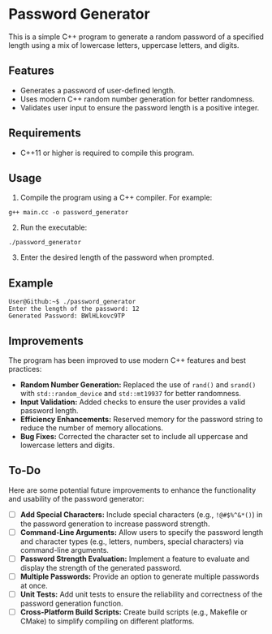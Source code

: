 # Password Generator

This is a simple C++ program to generate a random password of a specified length using a mix of lowercase letters, uppercase letters, and digits.

## Features

- Generates a password of user-defined length.
- Uses modern C++ random number generation for better randomness.
- Validates user input to ensure the password length is a positive integer.

## Requirements

- C++11 or higher is required to compile this program.

## Usage

1. Compile the program using a C++ compiler. For example:
```console
g++ main.cc -o password_generator 
```
2. Run the executable:
```console
./password_generator 
```
3. Enter the desired length of the password when prompted.

## Example

```console
User@Github:~$ ./password_generator 
Enter the length of the password: 12
Generated Password: BWlHLkovc9TP
```

## Improvements
The program has been improved to use modern C++ features and best practices:

- **Random Number Generation:** Replaced the use of `rand()` and `srand()` with `std::random_device` and `std::mt19937` for better randomness.
- **Input Validation:** Added checks to ensure the user provides a valid password length.
- **Efficiency Enhancements:** Reserved memory for the password string to reduce the number of memory allocations.
- **Bug Fixes:** Corrected the character set to include all uppercase and lowercase letters and digits.

## To-Do 

Here are some potential future improvements to enhance the functionality and usability of the password generator:

- [ ] **Add Special Characters:** Include special characters (e.g., `!@#$%^&*()`) in the password generation to increase password strength.
- [ ] **Command-Line Arguments:** Allow users to specify the password length and character types (e.g., letters, numbers, special characters) via command-line arguments.
- [ ] **Password Strength Evaluation:** Implement a feature to evaluate and display the strength of the generated password.
- [ ] **Multiple Passwords:** Provide an option to generate multiple passwords at once.
- [ ] **Unit Tests:** Add unit tests to ensure the reliability and correctness of the password generation function.
- [ ] **Cross-Platform Build Scripts:** Create build scripts (e.g., Makefile or CMake) to simplify compiling on different platforms.